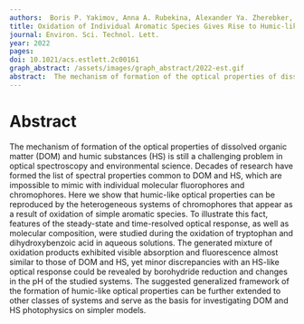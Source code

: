 ```yaml
---
authors:  Boris P. Yakimov, Anna A. Rubekina, Alexander Ya. Zherebker, Gleb S. Budylin, Victor O. Kompanets, Sergey V. Chekalin, Yuri G. Vainer, Afraa A. Hasan, Eugene N. Nikolaev, Victor V. Fadeev, Irina V. Perminova, and Evgeny A. Shirshin
title: Oxidation of Individual Aromatic Species Gives Rise to Humic-like Optical Properties
journal: Environ. Sci. Technol. Lett.
year: 2022
pages:  
doi: 10.1021/acs.estlett.2c00161
graph_abstract: /assets/images/graph_abstract/2022-est.gif
abstract:  The mechanism of formation of the optical properties of dissolved organic matter (DOM) and humic substances (HS) is still a challenging problem in optical spectroscopy and environmental science. Decades of research have formed the list of spectral properties common to DOM and HS, which are impossible to mimic with individual molecular fluorophores and chromophores. Here we show that humic-like optical properties can be reproduced by the heterogeneous systems of chromophores that appear as a result of oxidation of simple aromatic species. To illustrate this fact, features of the steady-state and time-resolved optical response, as well as molecular composition, were studied during the oxidation of tryptophan and dihydroxybenzoic acid in aqueous solutions. The generated mixture of oxidation products exhibited visible absorption and fluorescence almost similar to those of DOM and HS, yet minor discrepancies with an HS-like optical response could be revealed by borohydride reduction and changes in the pH of the studied systems. The suggested generalized framework of the formation of humic-like optical properties can be further extended to other classes of systems and serve as the basis for investigating DOM and HS photophysics on simpler models.
---
```



# Abstract

The mechanism of formation of the optical properties of dissolved organic matter (DOM) and humic substances (HS) is still a challenging problem in optical spectroscopy and environmental science. Decades of research have formed the list of spectral properties common to DOM and HS, which are impossible to mimic with individual molecular fluorophores and chromophores. Here we show that humic-like optical properties can be reproduced by the heterogeneous systems of chromophores that appear as a result of oxidation of simple aromatic species. To illustrate this fact, features of the steady-state and time-resolved optical response, as well as molecular composition, were studied during the oxidation of tryptophan and dihydroxybenzoic acid in aqueous solutions. The generated mixture of oxidation products exhibited visible absorption and fluorescence almost similar to those of DOM and HS, yet minor discrepancies with an HS-like optical response could be revealed by borohydride reduction and changes in the pH of the studied systems. The suggested generalized framework of the formation of humic-like optical properties can be further extended to other classes of systems and serve as the basis for investigating DOM and HS photophysics on simpler models.
